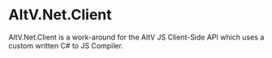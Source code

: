 # AltV.Net.Client
AltV.Net.Client is a work-around for the AltV JS Client-Side API which uses a custom written C# to JS Compiler.
